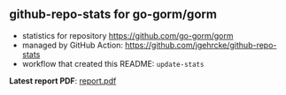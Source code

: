 ## github-repo-stats for go-gorm/gorm

- statistics for repository https://github.com/go-gorm/gorm
- managed by GitHub Action: https://github.com/jgehrcke/github-repo-stats
- workflow that created this README: `update-stats`

**Latest report PDF**: [report.pdf](https://github.com/go-gorm/stats/raw/master/go-gorm/gorm/latest-report/report.pdf)

